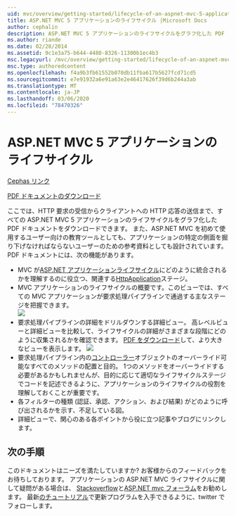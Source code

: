 ```yaml
---
uid: mvc/overview/getting-started/lifecycle-of-an-aspnet-mvc-5-application
title: ASP.NET MVC 5 アプリケーションのライフサイクル |Microsoft Docs
author: cephalin
description: ASP.NET MVC 5 アプリケーションのライフサイクルをグラフ化した PDF ドキュメントをダウンロードします。 このライフサイクルドキュメントでは、MVC ライフサイクルの概要を示します...
ms.author: riande
ms.date: 02/28/2014
ms.assetid: 9c1e3a75-b644-4480-8326-11300b1ec4b3
msc.legacyurl: /mvc/overview/getting-started/lifecycle-of-an-aspnet-mvc-5-application
msc.type: authoredcontent
ms.openlocfilehash: f4a9b3fb61552b070db11fba617b5627fcd71cd5
ms.sourcegitcommit: e7e91932a6e91a63e2e46417626f39d6b244a3ab
ms.translationtype: MT
ms.contentlocale: ja-JP
ms.lasthandoff: 03/06/2020
ms.locfileid: "78470326"
---
```

# <a name="lifecycle-of-an-aspnet-mvc-5-application"></a>ASP.NET MVC 5 アプリケーションのライフサイクル

[Cephas リンク](https://github.com/cephalin)

[PDF ドキュメントのダウンロード](lifecycle-of-an-aspnet-mvc-5-application/_static/lifecycle-of-an-aspnet-mvc-5-application1.pdf)

ここでは、HTTP 要求の受信からクライアントへの HTTP 応答の送信まで、すべての ASP.NET MVC 5 アプリケーションのライフサイクルをグラフ化した PDF ドキュメントをダウンロードできます。 また、ASP.NET MVC を初めて使用するユーザー向けの教育ツールとしても、アプリケーションの特定の側面を掘り下げなければならないユーザーのための参考資料としても設計されています。 PDF ドキュメントには、次の機能があります。

- MVC が[ASP.NET アプリケーションライフサイクル](https://msdn.microsoft.com/library/bb470252.aspx)にどのように統合されるかを理解するのに役立つ、関連する[HttpApplication](https://msdn.microsoft.com/library/system.web.httpapplication.aspx)ステージ。
- MVC アプリケーションのライフサイクルの概要です。このビューでは、すべての MVC アプリケーションが要求処理パイプラインで通過する主なステージを把握できます。  
    ![](lifecycle-of-an-aspnet-mvc-5-application/_static/image1.jpg)
- 要求処理パイプラインの詳細をドリルダウンする詳細ビュー。 高レベルビューと詳細ビューを比較して、ライフサイクルの詳細がさまざまな段階にどのように収集されるかを確認できます。 [PDF をダウンロード](lifecycle-of-an-aspnet-mvc-5-application/_static/lifecycle-of-an-aspnet-mvc-5-application1.pdf)して、より大きなビューを表示します。
    ![](lifecycle-of-an-aspnet-mvc-5-application/_static/image2.jpg)
- 要求処理パイプライン内の[コントローラー](https://msdn.microsoft.com/library/system.web.mvc.controller.aspx)オブジェクトのオーバーライド可能なすべてのメソッドの配置と目的。 1つのメソッドをオーバーライドする必要があるかもしれませんが、目的に応じて適切なライフサイクルステージでコードを記述できるように、アプリケーションのライフサイクルの役割を理解しておくことが重要です。
- 各フィルターの種類 (認証、承認、アクション、および結果) がどのように呼び出されるかを示す、不足している図。
- 詳細ビューで、関心のある各ポイントから役に立つ記事やブログにリンクします。

## <a name="next-steps"></a>次の手順

このドキュメントはニーズを満たしていますか? お客様からのフィードバックをお待ちしております。 アプリケーションの ASP.NET MVC ライフサイクルに関して疑問がある場合は、 [Stackoverflow](http://stackoverflow.com/help)と[ASP.NET mvc フォーラム](https://forums.asp.net/1146.aspx)をお勧めします。 最新[のチュートリアル](https://twitter.com/Cephas_MSFT)で更新プログラムを入手できるように、twitter でフォローします。
